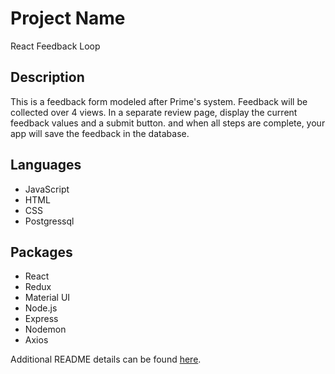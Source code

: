 # Project Name
React Feedback Loop

## Description
 This is a feedback form modeled after Prime's system. Feedback will be collected over 4 views. In a separate review page, display the current feedback values and a submit button. and when all steps are complete, your app will save the feedback in the database. 

## Languages
- JavaScript
- HTML
- CSS
- Postgressql

## Packages
- React
- Redux
- Material UI
- Node.js
- Express
- Nodemon 
- Axios

Additional README details can be found [here](https://github.com/PrimeAcademy/readme-template/blob/master/README.md).
